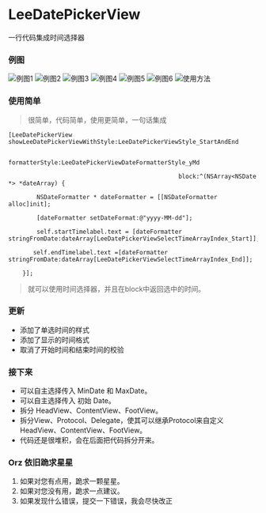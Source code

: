 # LeeDatePickerView
一行代码集成时间选择器

### 例图
![例图1](https://github.com/leeboo741/ImageRepository/blob/master/DatePickerImage/ymd_single.png)
![例图2](https://github.com/leeboo741/ImageRepository/blob/master/DatePickerImage/ymd_zone.png)
![例图3](https://github.com/leeboo741/ImageRepository/blob/master/DatePickerImage/ymdhm_single.png)
![例图4](https://github.com/leeboo741/ImageRepository/blob/master/DatePickerImage/ymdhm_zone.png)
![例图5](https://github.com/leeboo741/ImageRepository/blob/master/DatePickerImage/ymdhms_single.png)
![例图6](https://github.com/leeboo741/ImageRepository/blob/master/DatePickerImage/ymdhms_zone.png)
![使用方法](https://github.com/leeboo741/ImageRepository/blob/master/DatePickerImage/leeDatePicker_usingCode.png)

### 使用简单

> 很简单，代码简单，使用更简单，一句话集成
>
``` 
[LeeDatePickerView showLeeDatePickerViewWithStyle:LeeDatePickerViewStyle_StartAndEnd

                                       formatterStyle:LeeDatePickerViewDateFormatterStyle_yMd

                                                block:^(NSArray<NSDate *> *dateArray) {

        NSDateFormatter * dateFormatter = [[NSDateFormatter alloc]init];

        [dateFormatter setDateFormat:@"yyyy-MM-dd"];

        self.startTimelabel.text = [dateFormatter stringFromDate:dateArray[LeeDatePickerViewSelectTimeArrayIndex_Start]];

       self.endTimelabel.text =[dateFormatter stringFromDate:dateArray[LeeDatePickerViewSelectTimeArrayIndex_End]];

    }];
```

> 就可以使用时间选择器，并且在block中返回选中的时间。

### 更新

 * 添加了单选时间的样式
 * 添加了显示的时间格式
 * 取消了开始时间和结束时间的校验

### 接下来

 * 可以自主选择传入 MinDate 和 MaxDate。
 * 可以自主选择传入 初始 Date。
 * 拆分 HeadView、ContentView、FootView。
 * 拆分View、Protocol、Delegate，使其可以继承Protocol来自定义HeadView、ContentView、FootView。
 * 代码还是很堆积，会在后面把代码拆分开来。

### Orz 依旧跪求星星

 1. 如果对您有点用，跪求一颗星星。
 2. 如果对您没有用，跪求一点建议。
 3. 如果发现什么错误，提交一下错误，我会尽快改正
